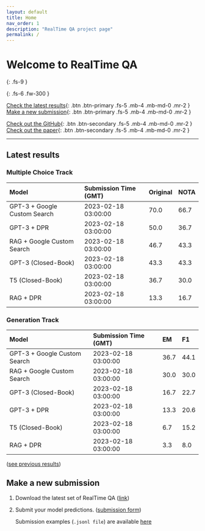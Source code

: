 ```yaml
---
layout: default
title: Home
nav_order: 1
description: "RealTime QA project page"
permalink: /
---
```


# Welcome to RealTime QA
{: .fs-9 }


{: .fs-6 .fw-300 }

[Check the latest results](#latest-results){: .btn .btn-primary .fs-5 .mb-4 .mb-md-0 .mr-2 } [Make a new submission](#make-a-new-submission){: .btn .btn-primary .fs-5 .mb-4 .mb-md-0 .mr-2 }

[Check out the GitHub](https://github.com/realtimeqa/realtimeqa_public){: .btn .btn-secondary .fs-5 .mb-4 .mb-md-0 .mr-2 } [Check out the paper](https://arxiv.org/abs/2207.13332){: .btn .btn-secondary .fs-5 .mb-4 .mb-md-0 .mr-2 }

---

## Latest results 

### Multiple Choice Track

| Model        | Submission Time (GMT) | Original | NOTA | 
|:-------------|:---------|:---------|:-----|
|GPT-3 + Google Custom Search|2023-02-18 03:00:00|70.0|66.7|
|GPT-3 + DPR|2023-02-18 03:00:00|50.0|36.7|
|RAG + Google Custom Search|2023-02-18 03:00:00|46.7|43.3|
|GPT-3 (Closed-Book)|2023-02-18 03:00:00|43.3|43.3|
|T5 (Closed-Book)|2023-02-18 03:00:00|36.7|30.0|
|RAG + DPR|2023-02-18 03:00:00|13.3|16.7|



### Generation Track

| Model        | Submission Time (GMT) | EM | F1 | 
|:-------------|:---------|:---------|:-----|
|GPT-3 + Google Custom Search|2023-02-18 03:00:00|36.7|44.1|
|RAG + Google Custom Search|2023-02-18 03:00:00|30.0|30.0|
|GPT-3 (Closed-Book)|2023-02-18 03:00:00|16.7|22.7|
|GPT-3 + DPR|2023-02-18 03:00:00|13.3|20.6|
|T5 (Closed-Book)|2023-02-18 03:00:00|6.7|15.2|
|RAG + DPR|2023-02-18 03:00:00|3.3|8.0|



([see previous results](https://realtimeqa.github.io/docs/results/2022/))

## Make a new submission

1. Download the latest set of RealTime QA ([link](https://github.com/realtimeqa/realtimeqa_public))

1. Submit your model predictions. ([submission form](https://forms.gle/6xANYtedAf8UrqyY8))

    Submission examples (`.jsonl file`) are available [here](https://github.com/realtimeqa/realtimeqa_public/tree/main/baseline_results)
